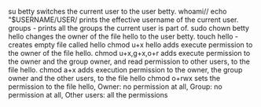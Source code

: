 su betty switches the current user to the user betty.
whoami// echo "$USERNAME/USER/ prints the effective username of the current user.
groups - prints all the groups the current user is part of.
sudo chown betty hello changes the owner of the file hello to the user betty.
touch hello - creates empty file called hello
chmod u+x hello adds execute permission to the owner of the file hello.
chmod u+x,g+x,o+r adds execute permission to the owner and the group owner, and read permission to other users, to the file hello.
chmod a+x adds execution permission to the owner, the group owner and the other users, to the file hello
chmod o+rwx sets the permission to the file hello, Owner: no permission at all, Group: no permission at all, Other users: all the permissions 